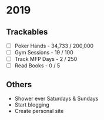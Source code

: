 # 2019

## Trackables
* [ ] Poker Hands - 34,733 / 200,000
* [ ] Gym Sessions - 19 / 100
* [ ] Track MFP Days - 2 / 250
* [ ] Read Books - 0 / 5

## Others
* Shower ever Saturdays & Sundays
* Start blogging
* Create personal site
